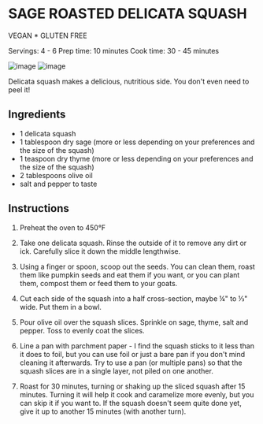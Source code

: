 # SAGE ROASTED DELICATA SQUASH

VEGAN * GLUTEN FREE

Servings: 4 - 6 Prep time: 10 minutes Cook time: 30 - 45 minutes

![image](https://github.com/romkey/turkey-dome-recipes/raw/master/images/uncooked-delicata-squash.jpg "Uncooked Delicata Squash") 
![image](https://github.com/romkey/turkey-dome-recipes/raw/master/images/sage-roasted-delicata-squash.jpg "Sage Roasted Delicata Squash") 

Delicata squash makes a delicious, nutritious side. You don't even need to peel it!

## Ingredients

- 1 delicata squash
- 1 tablespoon dry sage (more or less depending on your preferences and the size of the squash)
- 1 teaspoon dry thyme (more or less depending on your preferences and the size of the squash)
- 2 tablespoons olive oil
- salt and pepper to taste

## Instructions

1. Preheat the oven to 450°F

2. Take one delicata squash. Rinse the outside of it to remove any dirt or ick. Carefully slice it down the middle lengthwise.

3. Using a finger or spoon, scoop out the seeds. You can clean them, roast them like pumpkin seeds and eat them if you want, or you can plant them, compost them or feed them to your goats.

4. Cut each side of the squash into a half cross-section, maybe ¼" to ⅓" wide. Put them in a bowl.

5. Pour olive oil over the squash slices. Sprinkle on sage, thyme, salt and pepper. Toss to evenly coat the slices.

6. Line a pan with parchment paper - I find the squash sticks to it less than it does to foil, but you can use foil or just a bare pan if you don't mind cleaning it afterwards. Try to use a pan (or multiple pans) so that the squash slices are in a single layer, not piled on one another.

7. Roast for 30 minutes, turning or shaking up the sliced squash after 15 minutes. Turning it will help it cook and caramelize more evenly, but you can skip it if you want to. If the squash doesn't seem quite done yet, give it up to another 15 minutes (with another turn).
